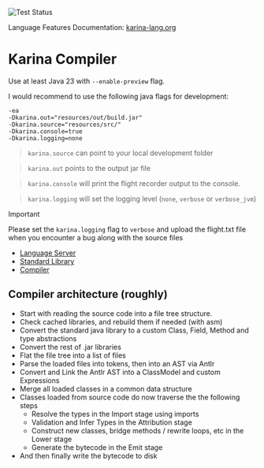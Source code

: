 ![Test Status](https://github.com/Plixo2/KarinaC/actions/workflows/gradle.yml/badge.svg)

Language Features Documentation: [karina-lang.org](https://karina-lang.org/Intro.html)

# Karina Compiler 

Use at least Java 23 with `--enable-preview` flag.



I would recommend to use the following java flags for development:

```shell
-ea 
-Dkarina.out="resources/out/build.jar"  
-Dkarina.source="resources/src/" 
-Dkarina.console=true 
-Dkarina.logging=none
```

> `karina.source` can point to your local development folder

> `karina.out` points to the output jar file

> `karina.console` will print the flight recorder output to the console.

> `karina.logging` will set the logging level (`none`, `verbose` or `verbose_jvm`)

> [!IMPORTANT]
> Please set the `karina.logging` flag to `verbose` and upload the flight.txt file when you encounter a bug along with the source files



- [Language Server](src/main/java/org/karina/lang/lsp)
- [Standard Library](src/main/java/karina/lang/)
- [Compiler](src/main/java/org/karina/lang/compiler)


## Compiler architecture (roughly)

- Start with reading the source code into a file tree structure.
- Check cached libraries, and rebuild them if needed (with asm)
- Convert the standard java library to a custom Class, Field, Method and type abstractions 
- Convert the rest of .jar libraries 
- Flat the file tree into a list of files
- Parse the loaded files into tokens, then into an AST via Antlr
- Convert and Link the Antlr AST into a ClassModel and custom Expressions
- Merge all loaded classes in a common data structure
- Classes loaded from source code do now traverse the the following steps
  - Resolve the types in the Import stage using imports
  - Validation and Infer Types in the Attribution stage
  - Construct new classes, bridge methods / rewrite loops, etc in the Lower stage
  - Generate the bytecode in the Emit stage
- And then finally write the bytecode to disk